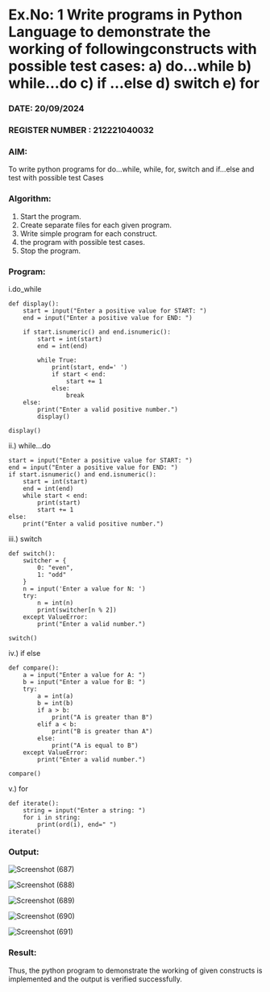 # Ex.No: 1 Write programs in Python Language to demonstrate the working of followingconstructs with possible test cases: a) do…while b) while…do c) if …else d) switch e) for 

### DATE:  20/09/2024                                                                          
### REGISTER NUMBER : 212221040032

### AIM:  
To write python programs for do…while, while, for, switch and if…else and test with possible test 
Cases 

### Algorithm:
1. Start the program.
2. Create separate files for each given program.
3. Write simple program for each construct.
4.  the program with possible test cases.
5. Stop the program.
### Program:
i.do_while
```
def display():
    start = input("Enter a positive value for START: ")
    end = input("Enter a positive value for END: ")

    if start.isnumeric() and end.isnumeric():
        start = int(start)
        end = int(end)
        
        while True:
            print(start, end=' ')
            if start < end:
                start += 1
            else:
                break
    else:
        print("Enter a valid positive number.")
        display()

display()
```
ii.) while…do
```
start = input("Enter a positive value for START: ")
end = input("Enter a positive value for END: ")
if start.isnumeric() and end.isnumeric():
    start = int(start)
    end = int(end)
    while start < end:
        print(start)
        start += 1
else:
    print("Enter a valid positive number.")

```
iii.) switch
```
def switch():
    switcher = {
        0: "even",
        1: "odd"
    }
    n = input('Enter a value for N: ')
    try:
        n = int(n)
        print(switcher[n % 2])
    except ValueError:
        print("Enter a valid number.")

switch()

```
iv.) if else
```
def compare():
    a = input("Enter a value for A: ")
    b = input("Enter a value for B: ")
    try:
        a = int(a)
        b = int(b)
        if a > b:
            print("A is greater than B")
        elif a < b:
            print("B is greater than A")
        else:
            print("A is equal to B")
    except ValueError:
        print("Enter a valid number.")

compare()

```
v.) for
```
def iterate():
    string = input("Enter a string: ")
    for i in string:
        print(ord(i), end=" ")
iterate()

```















### Output:
![Screenshot (687)](https://github.com/user-attachments/assets/08289d18-a396-46ce-98c7-ac97023e1dd6)


![Screenshot (688)](https://github.com/user-attachments/assets/bdf5f81e-8b57-4180-9683-3f3b26033740)


![Screenshot (689)](https://github.com/user-attachments/assets/c4213d71-9949-4ae6-86da-812d558d1558)


![Screenshot (690)](https://github.com/user-attachments/assets/9634e933-793f-4f05-93ad-341a3954c131)

![Screenshot (691)](https://github.com/user-attachments/assets/e17c702b-fc3f-443e-ad1c-f0e4297a2519)


### Result:
Thus, the python program to demonstrate the working of given constructs is implemented and the output is verified successfully.


